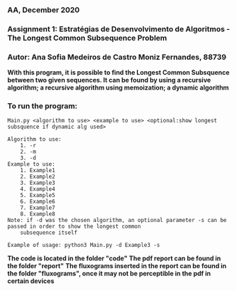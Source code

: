 ### AA, December 2020
### Assignment 1: Estratégias de Desenvolvimento de Algoritmos - The Longest Common Subsequence Problem
### Autor: Ana Sofia Medeiros de Castro Moniz Fernandes, 88739

**With this program, it is possible to find the Longest Common Subsquence between two given sequences.
It can be found by using a recursive algorithm; a recursive algorithm using memoization; a dynamic algorithm**

### To run the program:
    Main.py <algorithm to use> <example to use> <optional:show longest subsquence if dynamic alg used>

    Algorithm to use:
        1. -r
        2. -m
        3. -d
    Example to use:
        1. Example1
        2. Example2
        3. Example3
        4. Example4
        5. Example5
        6. Example6
        7. Example7
        8. Example8
    Note: if -d was the chosen algorithm, an optional parameter -s can be passed in order to show the longest common
        subsequence itself

    Example of usage: python3 Main.py -d Example3 -s

**The code is located in the folder "code"**
**The pdf report can be found in the folder "report"**
**The fluxograms inserted in the report can be found in the folder "fluxograms", once it may not be perceptible in the pdf in certain devices**
